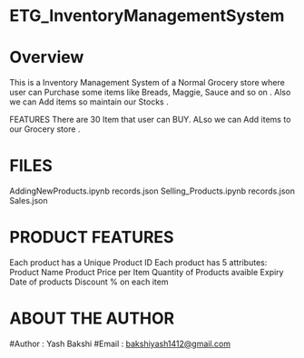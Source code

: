 # ETG_InventoryManagementSystem

# Overview
This is a Inventory Management System of a Normal Grocery store where user can Purchase some items like Breads, Maggie, Sauce and so on .
Also we can Add items so maintain our Stocks .

FEATURES
There are 30 Item that user can BUY.
ALso we can Add items to our Grocery store .

 # FILES
 
 AddingNewProducts.ipynb
 records.json
 Selling_Products.ipynb
 records.json
 Sales.json

# PRODUCT FEATURES
 Each product has a Unique Product ID
 Each product has 5 attributes:
 Product Name
 Product Price per Item
 Quantity of Products avaible
 Expiry Date of products
 Discount % on each item

# ABOUT THE AUTHOR
#Author : Yash Bakshi
#Email : bakshiyash1412@gmail.com
